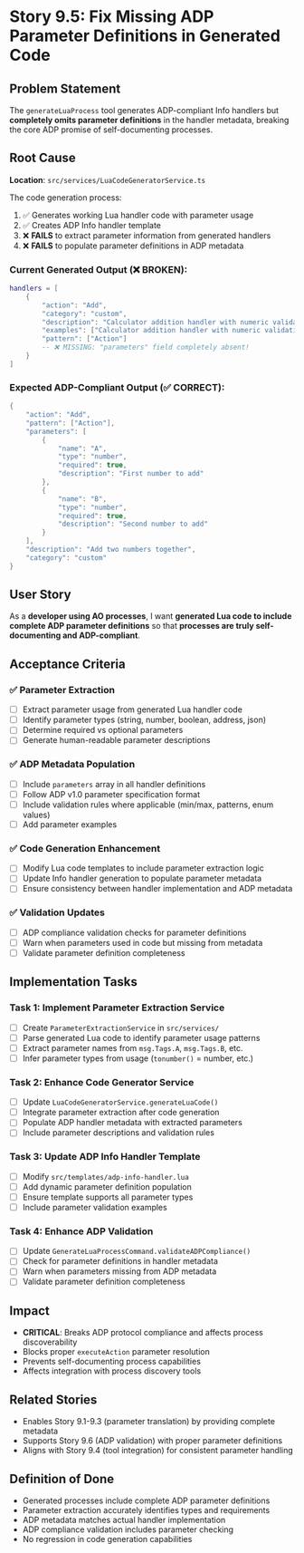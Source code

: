 # Story 9.5: Fix Missing ADP Parameter Definitions in Generated Code

## Problem Statement

The `generateLuaProcess` tool generates ADP-compliant Info handlers but **completely omits parameter definitions** in the handler metadata, breaking the core ADP promise of self-documenting processes.

## Root Cause

**Location**: `src/services/LuaCodeGeneratorService.ts`

The code generation process:

1. ✅ Generates working Lua handler code with parameter usage
2. ✅ Creates ADP Info handler template
3. ❌ **FAILS** to extract parameter information from generated handlers
4. ❌ **FAILS** to populate parameter definitions in ADP metadata

### Current Generated Output (❌ BROKEN):

```lua
handlers = [
    {
        "action": "Add",
        "category": "custom",
        "description": "Calculator addition handler with numeric validation",
        "examples": ["Calculator addition handler with numeric validation"],
        "pattern": ["Action"]
        -- ❌ MISSING: "parameters" field completely absent!
    }
]
```

### Expected ADP-Compliant Output (✅ CORRECT):

```lua
{
    "action": "Add",
    "pattern": ["Action"],
    "parameters": [
        {
            "name": "A",
            "type": "number",
            "required": true,
            "description": "First number to add"
        },
        {
            "name": "B",
            "type": "number",
            "required": true,
            "description": "Second number to add"
        }
    ],
    "description": "Add two numbers together",
    "category": "custom"
}
```

## User Story

As a **developer using AO processes**, I want **generated Lua code to include complete ADP parameter definitions** so that **processes are truly self-documenting and ADP-compliant**.

## Acceptance Criteria

### ✅ Parameter Extraction

- [ ] Extract parameter usage from generated Lua handler code
- [ ] Identify parameter types (string, number, boolean, address, json)
- [ ] Determine required vs optional parameters
- [ ] Generate human-readable parameter descriptions

### ✅ ADP Metadata Population

- [ ] Include `parameters` array in all handler definitions
- [ ] Follow ADP v1.0 parameter specification format
- [ ] Include validation rules where applicable (min/max, patterns, enum values)
- [ ] Add parameter examples

### ✅ Code Generation Enhancement

- [ ] Modify Lua code templates to include parameter extraction logic
- [ ] Update Info handler generation to populate parameter metadata
- [ ] Ensure consistency between handler implementation and ADP metadata

### ✅ Validation Updates

- [ ] ADP compliance validation checks for parameter definitions
- [ ] Warn when parameters used in code but missing from metadata
- [ ] Validate parameter definition completeness

## Implementation Tasks

### Task 1: Implement Parameter Extraction Service

- [ ] Create `ParameterExtractionService` in `src/services/`
- [ ] Parse generated Lua code to identify parameter usage patterns
- [ ] Extract parameter names from `msg.Tags.A`, `msg.Tags.B`, etc.
- [ ] Infer parameter types from usage (`tonumber()` = number, etc.)

### Task 2: Enhance Code Generator Service

- [ ] Update `LuaCodeGeneratorService.generateLuaCode()`
- [ ] Integrate parameter extraction after code generation
- [ ] Populate ADP handler metadata with extracted parameters
- [ ] Include parameter descriptions and validation rules

### Task 3: Update ADP Info Handler Template

- [ ] Modify `src/templates/adp-info-handler.lua`
- [ ] Add dynamic parameter definition population
- [ ] Ensure template supports all parameter types
- [ ] Include parameter validation examples

### Task 4: Enhance ADP Validation

- [ ] Update `GenerateLuaProcessCommand.validateADPCompliance()`
- [ ] Check for parameter definitions in handler metadata
- [ ] Warn when parameters missing from ADP metadata
- [ ] Validate parameter definition completeness

## Impact

- **CRITICAL**: Breaks ADP protocol compliance and affects process discoverability
- Blocks proper `executeAction` parameter resolution
- Prevents self-documenting process capabilities
- Affects integration with process discovery tools

## Related Stories

- Enables Story 9.1-9.3 (parameter translation) by providing complete metadata
- Supports Story 9.6 (ADP validation) with proper parameter definitions
- Aligns with Story 9.4 (tool integration) for consistent parameter handling

## Definition of Done

- Generated processes include complete ADP parameter definitions
- Parameter extraction accurately identifies types and requirements
- ADP metadata matches actual handler implementation
- ADP compliance validation includes parameter checking
- No regression in code generation capabilities
